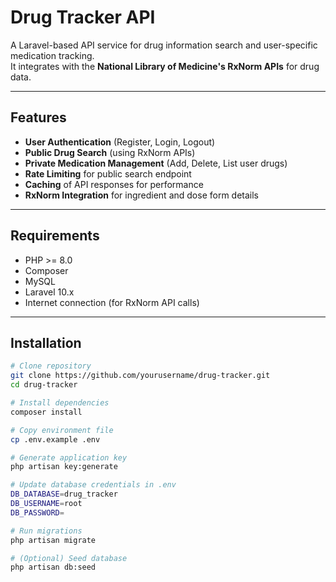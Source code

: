 # Drug Tracker API

A Laravel-based API service for drug information search and user-specific medication tracking.  
It integrates with the **National Library of Medicine's RxNorm APIs** for drug data.

---

## Features

- **User Authentication** (Register, Login, Logout)
- **Public Drug Search** (using RxNorm APIs)
- **Private Medication Management** (Add, Delete, List user drugs)
- **Rate Limiting** for public search endpoint
- **Caching** of API responses for performance
- **RxNorm Integration** for ingredient and dose form details

---

## Requirements

- PHP >= 8.0
- Composer
- MySQL
- Laravel 10.x
- Internet connection (for RxNorm API calls)

---

## Installation

```bash
# Clone repository 
git clone https://github.com/yourusername/drug-tracker.git
cd drug-tracker

# Install dependencies
composer install

# Copy environment file
cp .env.example .env

# Generate application key
php artisan key:generate

# Update database credentials in .env
DB_DATABASE=drug_tracker
DB_USERNAME=root
DB_PASSWORD=

# Run migrations
php artisan migrate

# (Optional) Seed database
php artisan db:seed
